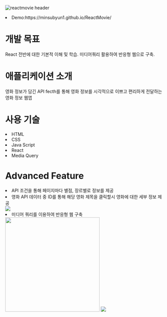 ![reactmovie header](https://user-images.githubusercontent.com/75060858/151602006-3bd9e5d0-e8ca-4461-8c40-d082f9ae04ea.JPG)

<li> Demo:https://minsubyun1.github.io/ReactMovie/</li>
<h1>개발 목표</h1>
<p>React 전반에 대한 기본적 이해 및 학습. 미디어쿼리 활용하여 반응형 웹으로 구축.</p>
<h1>애플리케이션 소개</h1>
  <p>영화 정보가 담긴 API fecth를 통해 영화 정보를 시각적으로 이쁘고 편리하게 전달하는 영화 정보 웹앱</p>
<h1>사용 기술</h1>
  <li>HTML</li>
  <li>CSS</li>
  <li>Java Script</li>
  <li>React</li>
  <li>Media Query</li>
 
 <h1>Advanced Feature</h1>
  <li>API 조건을 통해 페이지마다 별점, 장르별로 정보를 제공</li>
  <li>영화 API 데이터 중 ID를 통해 해당 영화 제목을 클릭할시 영화에 대한 세부 정보 제공</li>
  <img src="https://user-images.githubusercontent.com/75060858/151604749-8ca25098-fbce-48d2-8f18-6ca0b5d6399a.gif"></img>
  <li>미디어 쿼리를 이용하여 반응형 웹 구축</li>
  <img src="https://user-images.githubusercontent.com/75060858/151604258-3da2a809-b353-49e6-a19b-c29d9953e171.JPG" width="300" height="300" ></img>
  <img src="https://user-images.githubusercontent.com/75060858/151604911-5602eead-ec6d-40c2-a040-0cba0b530e1e.JPG"></img>
  
